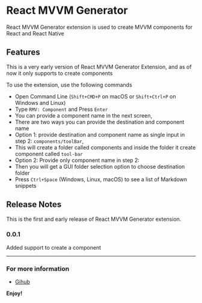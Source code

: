 # React MVVM Generator

React MVVM Generator extension is used to create MVVM components for React and React Native 

## Features

This is a very early version of React MVVM Generator Extension, and as of now it only supports to create components

To use the extension, use the following commands
* Open Command Line (`Shift+CMD+P` on macOS or `Shift+Ctrl+P` on Windows and Linux)
* Type `RMV: Component` and Press `Enter`
* You can provide a component name in the next screen,
* There are two ways you can provide the destination and component name
* Option 1: provide destination and component name as single input in step 2: `components/toolBar`,
*   This will create a folder called components and inside the folder it create component called `tool-bar`
* Option 2: Provide only component name in step 2:
*   Then you will get a GUI folder selection option to choose destination folder
* Press `Ctrl+Space` (Windows, Linux, macOS) to see a list of Markdown snippets

## Release Notes

This is the first and early release of React MVVM Generator extension.
### 0.0.1

Added support to create a component

-----------------------------------------------------------------------------------------------------------

### For more information

* [Gihub](https://github.com/sushinpv/vscode-extension-react-mvvm-generator)

**Enjoy!**
